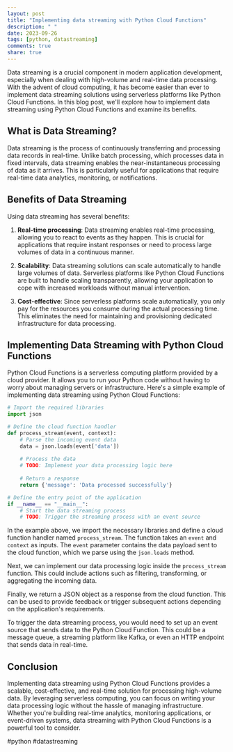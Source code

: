 ```yaml
---
layout: post
title: "Implementing data streaming with Python Cloud Functions"
description: " "
date: 2023-09-26
tags: [python, datastreaming]
comments: true
share: true
---
```


Data streaming is a crucial component in modern application development, especially when dealing with high-volume and real-time data processing. With the advent of cloud computing, it has become easier than ever to implement data streaming solutions using serverless platforms like Python Cloud Functions. In this blog post, we'll explore how to implement data streaming using Python Cloud Functions and examine its benefits.

## What is Data Streaming?

Data streaming is the process of continuously transferring and processing data records in real-time. Unlike batch processing, which processes data in fixed intervals, data streaming enables the near-instantaneous processing of data as it arrives. This is particularly useful for applications that require real-time data analytics, monitoring, or notifications.

## Benefits of Data Streaming

Using data streaming has several benefits:

1. **Real-time processing**: Data streaming enables real-time processing, allowing you to react to events as they happen. This is crucial for applications that require instant responses or need to process large volumes of data in a continuous manner.

2. **Scalability**: Data streaming solutions can scale automatically to handle large volumes of data. Serverless platforms like Python Cloud Functions are built to handle scaling transparently, allowing your application to cope with increased workloads without manual intervention.

3. **Cost-effective**: Since serverless platforms scale automatically, you only pay for the resources you consume during the actual processing time. This eliminates the need for maintaining and provisioning dedicated infrastructure for data processing.

## Implementing Data Streaming with Python Cloud Functions

Python Cloud Functions is a serverless computing platform provided by a cloud provider. It allows you to run your Python code without having to worry about managing servers or infrastructure. Here's a simple example of implementing data streaming using Python Cloud Functions:

```python
# Import the required libraries
import json

# Define the cloud function handler
def process_stream(event, context):
    # Parse the incoming event data
    data = json.loads(event['data'])
    
    # Process the data
    # TODO: Implement your data processing logic here
    
    # Return a response
    return {'message': 'Data processed successfully'}

# Define the entry point of the application
if __name__ == "__main__":
    # Start the data streaming process
    # TODO: Trigger the streaming process with an event source
```

In the example above, we import the necessary libraries and define a cloud function handler named `process_stream`. The function takes an `event` and `context` as inputs. The `event` parameter contains the data payload sent to the cloud function, which we parse using the `json.loads` method.

Next, we can implement our data processing logic inside the `process_stream` function. This could include actions such as filtering, transforming, or aggregating the incoming data.

Finally, we return a JSON object as a response from the cloud function. This can be used to provide feedback or trigger subsequent actions depending on the application's requirements.

To trigger the data streaming process, you would need to set up an event source that sends data to the Python Cloud Function. This could be a message queue, a streaming platform like Kafka, or even an HTTP endpoint that sends data in real-time.

## Conclusion

Implementing data streaming using Python Cloud Functions provides a scalable, cost-effective, and real-time solution for processing high-volume data. By leveraging serverless computing, you can focus on writing your data processing logic without the hassle of managing infrastructure. Whether you're building real-time analytics, monitoring applications, or event-driven systems, data streaming with Python Cloud Functions is a powerful tool to consider.

#python #datastreaming